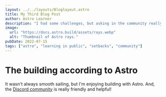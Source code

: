 ```yaml
---
layout: ../../layouts/Bloglayout.astro
title: My Third Blog Post
author: Astro Learner
description: "I had some challenges, but asking in the community really helped!"
image:
  url: "https://docs.astro.build/assets/rays.webp"
  alt: "Thumbnail of Astro rays."
pubDate: 2022-07-15
tags: ["astro", "learning in public", "setbacks", "community"]
---
```


# The building according to Astro

It wasn't always smooth sailing, but I'm enjoying building with Astro. And, the [Discord community](https://astro.build/chat) is really friendly and helpful!
